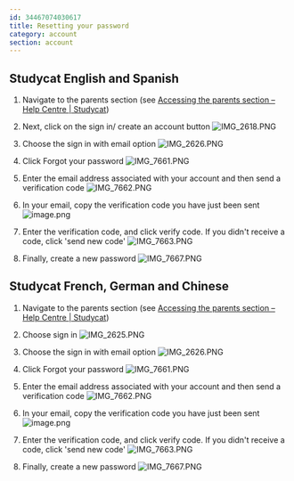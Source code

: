 ```yaml
---
id: 34467074030617
title: Resetting your password
category: account
section: account
---
```

## Studycat English and Spanish

1. Navigate to the parents section (see [Accessing the parents section – Help Centre | Studycat](https://help.studycat.com/hc/en-us/articles/34518228622105/preview/eyJhbGciOiJIUzI1NiJ9.eyJpZCI6MzQ1MTgyMjg2MjIxMDUsImV4cCI6MTcyMDQxMjU1MX0.8DEe5gqzcwGhn9YtGOdFZJbwEjnL1d_JV4GHmWuDeF8))

2. Next, click on the sign in/ create an account button ![IMG_2618.PNG](https://help.studycat.com/hc/article_attachments/34482878992025)

3. Choose the sign in with email option ![IMG_2626.PNG](https://help.studycat.com/hc/article_attachments/34482878995737)

4. Click Forgot your password ![IMG_7661.PNG](https://help.studycat.com/hc/article_attachments/34469007160729)

5. Enter the email address associated with your account and then send a verification code ![IMG_7662.PNG](https://help.studycat.com/hc/article_attachments/34469007168281)

6. In your email, copy the verification code you have just been sent ![image.png](https://help.studycat.com/hc/article_attachments/34469007171481)

7. Enter the verification code, and click verify code. If you didn't receive a code, click 'send new code' ![IMG_7663.PNG](https://help.studycat.com/hc/article_attachments/34469007173273)

8. Finally, create a new password ![IMG_7667.PNG](https://help.studycat.com/hc/article_attachments/34469053229337)

## Studycat French, German and Chinese

1. Navigate to the parents section (see [Accessing the parents section – Help Centre | Studycat](https://help.studycat.com/hc/en-us/articles/34518228622105/preview/eyJhbGciOiJIUzI1NiJ9.eyJpZCI6MzQ1MTgyMjg2MjIxMDUsImV4cCI6MTcyMDQxMjU1MX0.8DEe5gqzcwGhn9YtGOdFZJbwEjnL1d_JV4GHmWuDeF8))

2. Choose sign in ![IMG_2625.PNG](https://help.studycat.com/hc/article_attachments/34482879039257)

3. Choose the sign in with email option ![IMG_2626.PNG](https://help.studycat.com/hc/article_attachments/34482878995737)

4. Click Forgot your password ![IMG_7661.PNG](https://help.studycat.com/hc/article_attachments/34469007160729)

5. Enter the email address associated with your account and then send a verification code ![IMG_7662.PNG](https://help.studycat.com/hc/article_attachments/34469007168281)

6. In your email, copy the verification code you have just been sent ![image.png](https://help.studycat.com/hc/article_attachments/34469007171481)

7. Enter the verification code, and click verify code. If you didn't receive a code, click 'send new code' ![IMG_7663.PNG](https://help.studycat.com/hc/article_attachments/34469007173273)

8. Finally, create a new password ![IMG_7667.PNG](https://help.studycat.com/hc/article_attachments/34469053229337)